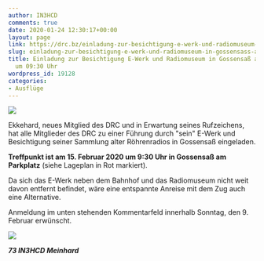 ```yaml
---
author: IN3HCD
comments: true
date: 2020-01-24 12:30:17+00:00
layout: page
link: https://drc.bz/einladung-zur-besichtigung-e-werk-und-radiomuseum-in-gossensass-am-15-02-2020-um-0930-uhr/
slug: einladung-zur-besichtigung-e-werk-und-radiomuseum-in-gossensass-am-15-02-2020-um-0930-uhr
title: Einladung zur Besichtigung E-Werk und Radiomuseum in Gossensaß am 15.02.2020
  um 09:30 Uhr
wordpress_id: 19128
categories:
- Ausflüge
---
```



![](https://drc.bz/wp-content/uploads/2020/01/radiomuseum-1-1024x576.jpeg)





Ekkehard, neues Mitglied des DRC und in Erwartung seines Rufzeichens, hat alle Mitglieder des DRC zu einer Führung durch "sein" E-Werk und Besichtigung seiner Sammlung alter Röhrenradios in Gossensaß eingeladen.







**Treffpunkt ist am 15. Februar 2020 um 9:30 Uhr in Gossensaß am Parkplatz** (siehe Lageplan in Rot markiert). 







Da sich das E-Werk neben dem Bahnhof und das Radiomuseum nicht weit davon entfernt befindet, wäre eine entspannte Anreise mit dem Zug auch eine Alternative.  







Anmeldung im unten stehenden Kommentarfeld innerhalb Sonntag, den 9. Februar erwünscht. 





![](https://drc.bz/wp-content/uploads/2020/01/lageplan-1024x576.png)





**_73 IN3HCD Meinhard_**



